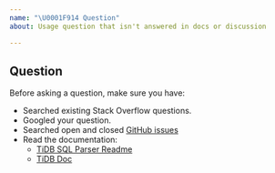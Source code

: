```yaml
---
name: "\U0001F914 Question"
about: Usage question that isn't answered in docs or discussion

---
```


## Question

Before asking a question, make sure you have:

- Searched existing Stack Overflow questions.
- Googled your question.
- Searched open and closed [GitHub issues](https://github.com/whizkid77/parser/issues?utf8=%E2%9C%93&q=is%3Aissue)
- Read the documentation:
  - [TiDB SQL Parser Readme](https://github.com/whizkid77/parser)
  - [TiDB Doc](https://github.com/whizkid77/docs)